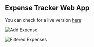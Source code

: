 ## Expense Tracker Web App

You can check for a live version [here](https://expense-tracker-jr.herokuapp.com/)

![Add Expense](![image](https://user-images.githubusercontent.com/69119243/121974175-26c64200-cd7f-11eb-9faf-f404279fa3e6.png))

![Filtered Expenses](![image](https://user-images.githubusercontent.com/69119243/121974213-38a7e500-cd7f-11eb-9ebf-1af673ded086.png))
